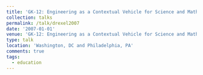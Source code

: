 ```yaml
---
title: 'GK-12: Engineering as a Contextual Vehicle for Science and Mathematics Education Poster'
collection: talks
permalink: /talk/drexel2007
date: '2007-01-01'
venue: 'GK-12: Engineering as a Contextual Vehicle for Science and Mathematics Education Poster. NSF GK-12 Annual Meeting, Washington DC and Drexel Research (RISC) Day'
type: talk
location: 'Washington, DC and Philadelphia, PA'
comments: true
tags:
  - education
---
```


